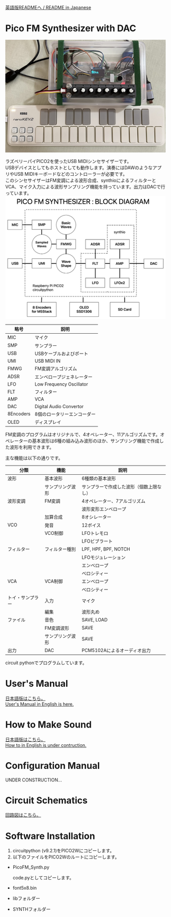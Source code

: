 [英語版READMEへ / README in Japanese](https://github.com/ohira-s/PicoFM_Synth/tree/main/README.md)  
# Pico FM Synthesizer with DAC
![PiFMS](https://github.com/ohira-s/PicoFM_Synth/blob/main/Doc/images/PiFMSynth.jpg)  

ラズベリーパイPICO2を使ったUSB MIDIシンセサイザーです。  
USBデバイスとしてもホストとしても動作します。演奏にはDAWのようなアプリやUSB MIDIキーボードなどのコントローラーが必要です。  
このシンセサイザーはFM変調による波形合成、synthioによるフィルターとVCA、マイク入力による波形サンプリング機能を持っています。出力はDACで行っています。  
![Block Diagram](https://github.com/ohira-s/PicoFM_Synth/blob/main/Doc/images/PiFMSynth_Block_Diagram.png)  

|略号|説明|
|---|---|
|MIC|マイク|
|SMP|サンプラー|
|USB|USBケーブルおよびポート|
|UMI|USB MIDI IN|
|FMWG|FM変調アルゴリズム|
|ADSR|エンベロープジェネレーター|
|LFO|Low Frequency Oscillator|
|FLT|フィルター|
|AMP|VCA|
|DAC|Digital Audio Convertor|
|8Encoders|8個のロータリーエンコーダー|
|OLED|ディスプレイ|

FM変調のプログラムはオリジナルで、4オペレーター、11アルゴリズムです。オペレーターの基本波形は6種の組み込み波形のほか、サンプリング機能で作成した波形を利用できます。 

主な機能は以下の通りです。  

|分類|機能|説明|
|---|---|---|
|波形|基本波形|6種類の基本波形|
||サンプリング波形|サンプラーで作成した波形（個数上限なし）|
|波形変調|FM変調|4オペレーター、7アルゴリズム|
|||波形変形エンベロープ|
||加算合成|8オシレーター|
|VCO|発音|12ボイス|
||VCO制御|LFOトレモロ|
|||LFOビブラート|
|フィルター|フィルター種別|LPF, HPF, BPF, NOTCH|
|||LFOモジュレーション|
|||エンベロープ|
|||ベロシティー|
|VCA|VCA制御|エンベロープ|
|||ベロシティー|
|トイ・サンプラー|入力|マイク|
||編集|波形丸め|
|ファイル|音色|SAVE, LOAD|
||FM変調波形|SAVE|
||サンプリング波形|SAVE|
|出力|DAC|PCM5102Aによるオーディオ出力|

circuit pythonでプログラムしています。  

# User's Manual
[日本語版はこちら。](https://github.com/ohira-s/PicoFM_Synth/blob/main/Doc/UsersManual_jp.md)  
[User's Manual in English is here.](https://github.com/ohira-s/PicoFM_Synth/blob/main/Doc/UsersManual.md)

# How to Make Sound
[日本語版はこちら。](https://github.com/ohira-s/PicoFM_Synth/blob/main/Doc/SoundMaking_jp.md)  
[How to in English is under contruction.]()

# Configuration Manual
UNDER CONSTRUCTION...  

# Circuit Schematics
[回路図はこちら。](https://github.com/ohira-s/PicoFM_Synth/blob/main/Doc/images/PiFMSynth_sch.png) 

# Software Installation
1) circuitpython (v9.2.1)をPICO2Wにコピーします。  
2) 以下のファイルをPICO2Wのルートにコピーします。  

- PicoFM_Synth.py  

	code.pyとしてコピーします。  

- font5x8.bin
- libフォルダー  
- SYNTHフォルダー  
